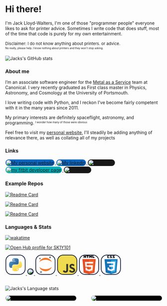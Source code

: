 <!--
**SK1Y101/sk1y101** is a ✨ _special_ ✨ repository because its `README.md` (this file) appears on your GitHub profile.

Here are some ideas to get you started:

- 🔭 I’m currently working on ...
- 🌱 I’m currently learning ...
- 👯 I’m looking to collaborate on ...
- 🤔 I’m looking for help with ...
- 💬 Ask me about ...
- 📫 How to reach me: ...
- 😄 Pronouns: ...
- ⚡ Fun fact: ...
-->

# Hi there!

I'm Jack Lloyd-Walters, I'm one of those "programmer people" everyone likes to ask for printer advice. Sometimes I write code that does stuff, most of the time that code is purely for my own entertainment.

<font size="2">
  Disclaimer: I do not know anything about printers. or advice.
</font></br>
<font size="1">
  <sup>
    No really, please help. I know nothing about printers and they won't stop asking.
  </sup>
</font>

![Jacks's GitHub stats](https://github-readme-stats.vercel.app/api?username=sk1y101&show_icons=true&include_all_commits=true?count_private=true&theme=algolia&border_radius=20)

### About me

I’m an associate software engineer for the [Metal as a Service](https://maas.io/) team at Canonical. I very recently graduated as First class master in Physics, Astronomy, and Cosmology at the University of Portsmouth.

I love writing code with Python, and I reckon I've become fairly competent with it in the many years since 2011.

My primary interests are definitely spaceflight, astronomy, and programming.
<font size="1"><sup>I wonder how many of those were obvious</sup></font>

Feel free to visit my [personal website](https://lloydwaltersj.com/), I'll steadily be adding anything of relevance there, as well as collating all of my projects

### Links
<a href="https://lloydwaltersj.com/">
  <img height="60" src="https://simpleicons.org/icons/githubpages.svg" style="background: #0A66C2; border: 1px solid white; border-radius: 20px; padding: 2px 2px 2px 2px;" alt="My personal website"/>
</a>

<a href="https://www.linkedin.com/in/jack-lloyd-walters/">
  <img height="60" src="https://simpleicons.org/icons/linkedin.svg" style="background: #0A66C2; border: 1px solid white; border-radius: 20px; padding: 2px 2px 2px 2px;" alt="My linkedin"/>
</a>

<a href="https://github.com/SK1Y101">
  <img height="60" src="https://simpleicons.org/icons/github.svg" style="background: #181717; border: 1px solid white; border-radius: 20px; padding: 2px 2px 2px 2px;" alt="My github"/>
</a>

<a href="https://gallery.fitbit.com/developer/2a6141ed-bacb-4d31-9ab6-4557e8cd80be">
  <img height="60" src="https://simpleicons.org/icons/fitbit.svg" style="background: #00B0B9; border: 1px solid white; border-radius: 20px; padding: 2px 2px 2px 2px;" alt="my fitbit developer page"/>
</a>

<a href="https://orcid.org/0000-0003-2186-1582">
  <img height="60" src="https://simpleicons.org/icons/orcid.svg" style="background: #181717; border: 1px solid white; border-radius: 20px; padding: 2px 2px 2px 2px;" alt="My ORCID"/>
</a>

### Example Repos
[![Readme Card](https://github-readme-stats.vercel.app/api/pin/?username=SK1Y101&repo=TransitProject&theme=algolia&border_radius=20)](https://github.com/SK1Y101/TransitProject)

[![Readme Card](https://github-readme-stats.vercel.app/api/pin/?username=SK1Y101&repo=PoketchFitbit&theme=algolia&border_radius=20)](https://github.com/SK1Y101/PoketchFitbit)

[![Readme Card](https://github-readme-stats.vercel.app/api/pin/?username=Skiylia-Lang&repo=PySkiylia&theme=algolia&border_radius=20)](https://github.com/Skiylia-Lang/PySkiylia)


### Languages & Stats

[![wakatime](https://wakatime.com/badge/user/83d59565-ae76-4745-b10d-0c9776c223f1.svg)](https://wakatime.com/@83d59565-ae76-4745-b10d-0c9776c223f1)

<a target="_blank" href="https://www.openhub.net/accounts/SK1Y101?ref=sample"><img alt='Open Hub profile for SK1Y101' border='0' height='35' src='https://www.openhub.net/accounts/SK1Y101/widgets/account_detailed?format=gif&amp;ref=sample' width='230'>
</a>

<a href="https://www.python.org/">
  <img height="60" src="https://raw.githubusercontent.com/github/explore/80688e429a7d4ef2fca1e82350fe8e3517d3494d/topics/python/python.png" style="background: #050f2c; border: 1px solid white; border-radius: 20px; padding: 2px 2px 2px 2px;"/>
</a>

<a href="https://skiylia-lang.github.io/">
  <img height="60" src="https://avatars.githubusercontent.com/u/81521803?s=200&v=4" style="background: #050f2c; border: 1px solid white; border-radius: 20px; padding: 2px 2px 2px 2px;"/>
</a>

<a href="https://jupyter.org/">
  <img height="60" src="https://raw.githubusercontent.com/github/explore/80688e429a7d4ef2fca1e82350fe8e3517d3494d/topics/jupyter-notebook/jupyter-notebook.png" style="background: #050f2c; border: 1px solid white; border-radius: 20px; padding: 2px 2px 2px 2px;"/>
</a>

<a href="https://www.javascript.com/">
  <img height="60" src="https://raw.githubusercontent.com/github/explore/80688e429a7d4ef2fca1e82350fe8e3517d3494d/topics/javascript/javascript.png" style="background: #050f2c; border: 1px solid white; border-radius: 20px; padding: 2px 2px 2px 2px;"/>
</a>

<a href="">
  <img height="60" src="https://raw.githubusercontent.com/github/explore/80688e429a7d4ef2fca1e82350fe8e3517d3494d/topics/html/html.png" style="background: #050f2c; border: 1px solid white; border-radius: 20px; padding: 2px 2px 2px 2px;"/>
</a>

<a href="">
  <img height="60" src="https://raw.githubusercontent.com/github/explore/80688e429a7d4ef2fca1e82350fe8e3517d3494d/topics/css/css.png" style="background: #050f2c; border: 1px solid white; border-radius: 20px; padding: 2px 2px 2px 2px;"/>
</a></br></br>

![Jacks's Language stats](https://github-readme-stats.vercel.app/api/top-langs?username=sk1y101&langs_count=10&layout=compact&theme=algolia&border_radius=20)

<a href="https://wakatime.com/share/@SK1Y101/690de443-04bf-495e-80e4-fb157a010f0b.svg">
  <img width="45%" align="left" src="https://wakatime.com/share/@SK1Y101/690de443-04bf-495e-80e4-fb157a010f0b.svg" style="background: black; border: 1px solid white; border-radius: 20px;"/>
</a>
<a href="https://wakatime.com/share/@SK1Y101/4dd6a416-a811-48dd-94c7-0139829a8748.svg">
  <img width="45%" align="right" src="https://wakatime.com/share/@SK1Y101/4dd6a416-a811-48dd-94c7-0139829a8748.svg" style="background: black; border: 1px solid white; border-radius: 20px;"/>
</a>
